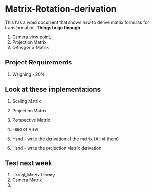 # Matrix-Rotation-derivation
This has a word document that shows how to derive matrix formulas for transformation.
**Things to go through**
1. Camera view point,
2. Projection Matrix
3. Orthogonal Matrix


## Project Requirements
1. Weighing - 20%


   
## Look at these implementations
1. Scaling Matrix
2. Projection Matrix
3. Perspective Matrix
4. Filed of View

  
5. Hand - write the derivation of the matrix (All of them)
6. Hand - write the projection Matrix derivation


## Test next week
1. Use gl_Matrix Library
2. Camera Matrix
3. 
